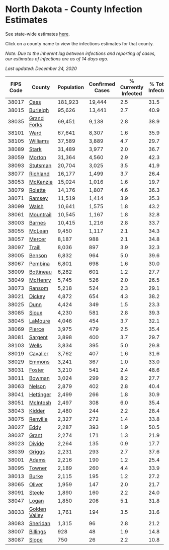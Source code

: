 # North Dakota - County Infection Estimates

See state-wide estimates [here](/infections/us-nd).

Click on a county name to view the infections estimates for that county.

*Note: Due to the inherent lag between infections and reporting of cases, our estimates of infections are as of 14 days ago.*

*Last updated: December 24, 2020*

|   FIPS Code |                         County |   Population |   Confirmed Cases |   % Currently Infected |   % Total Infected |
|-------------|--------------------------------|--------------|-------------------|------------------------|--------------------|
|       38017 |                   [Cass](cass) |      181,923 |            19,444 |                    2.5 |               31.5 |
|       38015 |           [Burleigh](burleigh) |       95,626 |            13,441 |                    2.7 |               40.9 |
|       38035 |     [Grand Forks](grand-forks) |       69,451 |             9,138 |                    2.8 |               38.9 |
|       38101 |                   [Ward](ward) |       67,641 |             8,307 |                    1.6 |               35.9 |
|       38105 |           [Williams](williams) |       37,589 |             3,889 |                    4.7 |               29.7 |
|       38089 |                 [Stark](stark) |       31,489 |             3,977 |                    2.0 |               36.7 |
|       38059 |               [Morton](morton) |       31,364 |             4,560 |                    2.9 |               42.3 |
|       38093 |           [Stutsman](stutsman) |       20,704 |             3,025 |                    3.5 |               41.9 |
|       38077 |           [Richland](richland) |       16,177 |             1,499 |                    3.7 |               26.4 |
|       38053 |           [McKenzie](mckenzie) |       15,024 |             1,016 |                    1.6 |               19.7 |
|       38079 |             [Rolette](rolette) |       14,176 |             1,807 |                    4.6 |               36.3 |
|       38071 |               [Ramsey](ramsey) |       11,519 |             1,414 |                    3.9 |               35.3 |
|       38099 |                 [Walsh](walsh) |       10,641 |             1,575 |                    1.8 |               43.2 |
|       38061 |         [Mountrail](mountrail) |       10,545 |             1,167 |                    1.8 |               32.8 |
|       38003 |               [Barnes](barnes) |       10,415 |             1,216 |                    2.8 |               33.7 |
|       38055 |               [McLean](mclean) |        9,450 |             1,117 |                    2.1 |               34.3 |
|       38057 |               [Mercer](mercer) |        8,187 |               988 |                    2.1 |               34.8 |
|       38097 |               [Traill](traill) |        8,036 |               897 |                    3.9 |               32.3 |
|       38005 |               [Benson](benson) |        6,832 |               964 |                    5.0 |               39.6 |
|       38067 |             [Pembina](pembina) |        6,801 |               698 |                    1.6 |               30.0 |
|       38009 |         [Bottineau](bottineau) |        6,282 |               601 |                    1.2 |               27.7 |
|       38049 |             [McHenry](mchenry) |        5,745 |               526 |                    2.0 |               26.5 |
|       38073 |               [Ransom](ransom) |        5,218 |               524 |                    2.3 |               29.1 |
|       38021 |               [Dickey](dickey) |        4,872 |               654 |                    4.3 |               38.2 |
|       38025 |                   [Dunn](dunn) |        4,424 |               349 |                    1.5 |               23.3 |
|       38085 |                 [Sioux](sioux) |        4,230 |               581 |                    2.8 |               39.3 |
|       38045 |             [LaMoure](lamoure) |        4,046 |               454 |                    3.7 |               32.1 |
|       38069 |               [Pierce](pierce) |        3,975 |               479 |                    2.5 |               35.4 |
|       38081 |             [Sargent](sargent) |        3,898 |               400 |                    3.7 |               29.7 |
|       38103 |                 [Wells](wells) |        3,834 |               395 |                    5.0 |               29.8 |
|       38019 |           [Cavalier](cavalier) |        3,762 |               407 |                    1.6 |               31.6 |
|       38029 |               [Emmons](emmons) |        3,241 |               367 |                    1.0 |               33.0 |
|       38031 |               [Foster](foster) |        3,210 |               541 |                    2.4 |               48.6 |
|       38011 |               [Bowman](bowman) |        3,024 |               299 |                    8.2 |               27.7 |
|       38063 |               [Nelson](nelson) |        2,879 |               402 |                    2.8 |               40.4 |
|       38041 |         [Hettinger](hettinger) |        2,499 |               266 |                    1.8 |               30.9 |
|       38051 |           [McIntosh](mcintosh) |        2,497 |               308 |                    6.0 |               35.4 |
|       38043 |               [Kidder](kidder) |        2,480 |               244 |                    2.2 |               28.4 |
|       38075 |           [Renville](renville) |        2,327 |               272 |                    1.4 |               33.8 |
|       38027 |                   [Eddy](eddy) |        2,287 |               393 |                    1.9 |               50.5 |
|       38037 |                 [Grant](grant) |        2,274 |               171 |                    1.3 |               21.9 |
|       38023 |               [Divide](divide) |        2,264 |               135 |                    0.9 |               17.7 |
|       38039 |               [Griggs](griggs) |        2,231 |               293 |                    2.7 |               37.6 |
|       38001 |                 [Adams](adams) |        2,216 |               190 |                    1.2 |               25.4 |
|       38095 |               [Towner](towner) |        2,189 |               260 |                    4.4 |               33.9 |
|       38013 |                 [Burke](burke) |        2,115 |               195 |                    1.2 |               27.2 |
|       38065 |               [Oliver](oliver) |        1,959 |               147 |                    2.0 |               21.7 |
|       38091 |               [Steele](steele) |        1,890 |               160 |                    2.2 |               24.0 |
|       38047 |                 [Logan](logan) |        1,850 |               206 |                    5.1 |               31.8 |
|       38033 | [Golden Valley](golden-valley) |        1,761 |               194 |                    3.5 |               31.6 |
|       38083 |           [Sheridan](sheridan) |        1,315 |                96 |                    2.8 |               21.2 |
|       38007 |           [Billings](billings) |          928 |                48 |                    1.9 |               14.8 |
|       38087 |                 [Slope](slope) |          750 |                26 |                    2.2 |               10.8 |